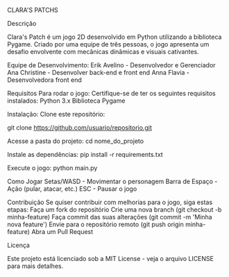 CLARA'S PATCHS

Descrição

Clara's Patch é um jogo 2D desenvolvido em Python utilizando a biblioteca Pygame. Criado por uma equipe de três pessoas, o jogo apresenta um desafio envolvente com mecânicas dinâmicas e visuais cativantes.


Equipe de Desenvolvimento:
Erik Avelino - Desenvolvedor e Gerenciador
Ana Christine - Desenvolver back-end e front end
Anna Flavia - Desenvolvedora front end


Requisitos Para rodar o jogo:
Certifique-se de ter os seguintes requisitos instalados:
Python 3.x
Biblioteca Pygame

Instalação:
Clone este repositório:

git clone https://github.com/usuario/repositorio.git

Acesse a pasta do projeto:
cd nome_do_projeto

Instale as dependências:
pip install -r requirements.txt

Execute o jogo:
python main.py

Como Jogar
Setas/WASD - Movimentar o personagem
Barra de Espaço - Ação (pular, atacar, etc.)
ESC - Pausar o jogo

Contribuição
Se quiser contribuir com melhorias para o jogo, siga estas etapas:
Faça um fork do repositório
Crie uma nova branch (git checkout -b minha-feature)
Faça commit das suas alterações (git commit -m 'Minha nova feature')
Envie para o repositório remoto (git push origin minha-feature)
Abra um Pull Request

Licença

Este projeto está licenciado sob a MIT License - veja o arquivo LICENSE para mais detalhes.
